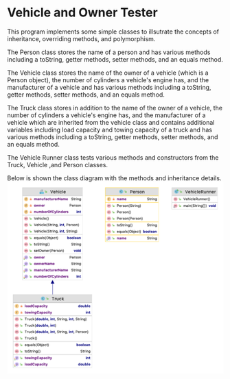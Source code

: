 # Vehicle and Owner Tester 

This program implements some simple classes to illsutrate the concepts of inheritance, overriding methods, and polymorphism.

The Person class stores the name of a person and has various methods including a toString, getter methods, setter methods, and an equals method.

The Vehicle class stores the name of the owner of a vehicle (which is a Person object), the number of cylinders a vehicle's engine has, and the manufacturer of a vehicle and has various methods including a toString, getter methods, setter methods, and an
equals method.

The Truck class stores in addition to the name of the owner of a vehicle, the number of cylinders a vehicle's engine has, and the manufacturer of a vehicle which are inherited from the vehicle class and contains additional variables including
load capacity and towing capacity of a truck and has various methods including a toString, getter methods, setter methods, and an equals method.

The Vehicle Runner class tests various methods and constructors from the Truck, Vehicle ,and Person classes.

Below is shown the class diagram with the methods and inheritance details.
![Vehicle Owner Class Diagram](https://github.com/mathaiml5/AP-ComputerScience-A/blob/main/VehicleOwner/Images/vehiclecowner-uml.png?raw=true)
